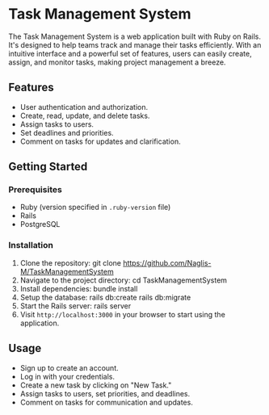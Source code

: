 # Task Management System

The Task Management System is a web application built with Ruby on Rails. It's designed to help teams track and manage their tasks efficiently. With an intuitive interface and a powerful set of features, users can easily create, assign, and monitor tasks, making project management a breeze.

## Features

- User authentication and authorization.
- Create, read, update, and delete tasks.
- Assign tasks to users.
- Set deadlines and priorities.
- Comment on tasks for updates and clarification.

## Getting Started

### Prerequisites

- Ruby (version specified in `.ruby-version` file)
- Rails
- PostgreSQL

### Installation

1. Clone the repository: git clone https://github.com/Naglis-M/TaskManagementSystem
2. Navigate to the project directory: cd TaskManagementSystem
3. Install dependencies: bundle install
4. Setup the database: rails db:create rails db:migrate
5. Start the Rails server: rails server
6. Visit `http://localhost:3000` in your browser to start using the application.

## Usage

- Sign up to create an account.
- Log in with your credentials.
- Create a new task by clicking on "New Task."
- Assign tasks to users, set priorities, and deadlines.
- Comment on tasks for communication and updates.
